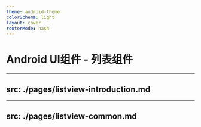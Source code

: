 ```yaml
---
theme: android-theme
colorSchema: light
layout: cover
routerMode: hash
---
```


# Android UI组件 - 列表组件

---
src: ./pages/listview-introduction.md
---

---
src: ./pages/listview-common.md
---